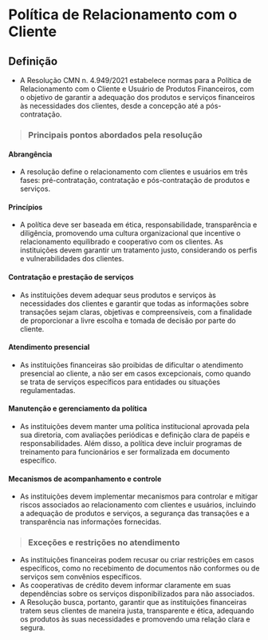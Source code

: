 # Política de Relacionamento com o Cliente

## Definição
- A Resolução CMN n. 4.949/2021 estabelece normas para a Política de Relacionamento com o Cliente e Usuário de Produtos Financeiros, com o objetivo de garantir a adequação dos produtos e serviços financeiros às necessidades dos clientes, desde a concepção até a pós-contratação. 

> ### Principais pontos abordados pela resolução

#### Abrangência
- A resolução define o relacionamento com clientes e usuários em três fases: pré-contratação, contratação e pós-contratação de produtos e serviços.

#### Princípios
- A política deve ser baseada em ética, responsabilidade, transparência e diligência, promovendo uma cultura organizacional que incentive o relacionamento equilibrado e cooperativo com os clientes. As instituições devem garantir um tratamento justo, considerando os perfis e vulnerabilidades dos clientes.

#### Contratação e prestação de serviços
- As instituições devem adequar seus produtos e serviços às necessidades dos clientes e garantir que todas as informações sobre transações sejam claras, objetivas e compreensíveis, com a finalidade de proporcionar a livre escolha e tomada de decisão por parte do cliente.

#### Atendimento presencial
- As instituições financeiras são proibidas de dificultar o atendimento presencial ao cliente, a não ser em casos excepcionais, como quando se trata de serviços específicos para entidades ou situações regulamentadas.

#### Manutenção e gerenciamento da política
- As instituições devem manter uma política institucional aprovada pela sua diretoria, com avaliações periódicas e definição clara de papéis e responsabilidades. Além disso, a política deve incluir programas de treinamento para funcionários e ser formalizada em documento específico.

#### Mecanismos de acompanhamento e controle
- As instituições devem implementar mecanismos para controlar e mitigar riscos associados ao relacionamento com clientes e usuários, incluindo a adequação de produtos e serviços, a segurança das transações e a transparência nas informações fornecidas.

> ### Exceções e restrições no atendimento
- As instituições financeiras podem recusar ou criar restrições em casos específicos, como no recebimento de documentos não conformes ou de serviços sem convênios específicos.
- As cooperativas de crédito devem informar claramente em suas dependências sobre os serviços disponibilizados para não associados.
- A Resolução busca, portanto, garantir que as instituições financeiras tratem seus clientes de maneira justa, transparente e ética, adequando os produtos às suas necessidades e promovendo uma relação clara e segura.